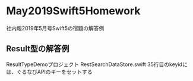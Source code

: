 # May2019Swift5Homework
社内報2019年5月号Swift5の宿題の解答例

## Result型の解答例
ResultTypeDemoプロジェクト
RestSearchDataStore.swift 35行目のkeyidには、ぐるなびAPIのキーをセットする
